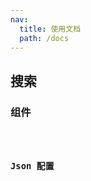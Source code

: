 ```yaml
---
nav:
  title: 使用文档
  path: /docs
---
```


## 搜索

### 组件

<code src="./Node"/>

### Json 配置

<code src="./Json"/>
